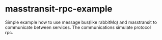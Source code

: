 # masstransit-rpc-example

Simple example how to use message bus(like rabbitMq) and masstransit to communicate between services. 
The communications simulate protocol rpc.
